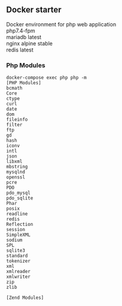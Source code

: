 ## Docker starter  

Docker environment for php web application  
php7.4-fpm  
mariadb latest  
nginx alpine stable  
redis latest  

### Php Modules  
```
docker-compose exec php php -m
[PHP Modules]
bcmath
Core
ctype
curl
date
dom
fileinfo
filter
ftp
gd
hash
iconv
intl
json
libxml
mbstring
mysqlnd
openssl
pcre
PDO
pdo_mysql
pdo_sqlite
Phar
posix
readline
redis
Reflection
session
SimpleXML
sodium
SPL
sqlite3
standard
tokenizer
xml
xmlreader
xmlwriter
zip
zlib

[Zend Modules]
```
